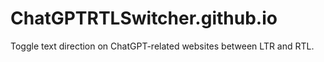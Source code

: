 # ChatGPTRTLSwitcher.github.io
Toggle text direction on ChatGPT-related websites between LTR and RTL.
